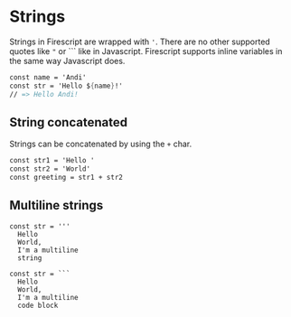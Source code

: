 Strings
=======

Strings in Firescript are wrapped with `'`.
There are no other supported quotes like `"` or `\`` like in Javascript. Firescript supports inline variables in the same way Javascript does.

```fs
const name = 'Andi'
const str = 'Hello ${name}!'
// => Hello Andi!
```

String concatenated
-------------------

Strings can be concatenated by using the `+` char.

```fs
const str1 = 'Hello '
const str2 = 'World'
const greeting = str1 + str2
```

Multiline strings
-----------------

```fire
const str = '''
  Hello
  World,
  I'm a multiline
  string

const str = ```
  Hello
  World,
  I'm a multiline
  code block
```

